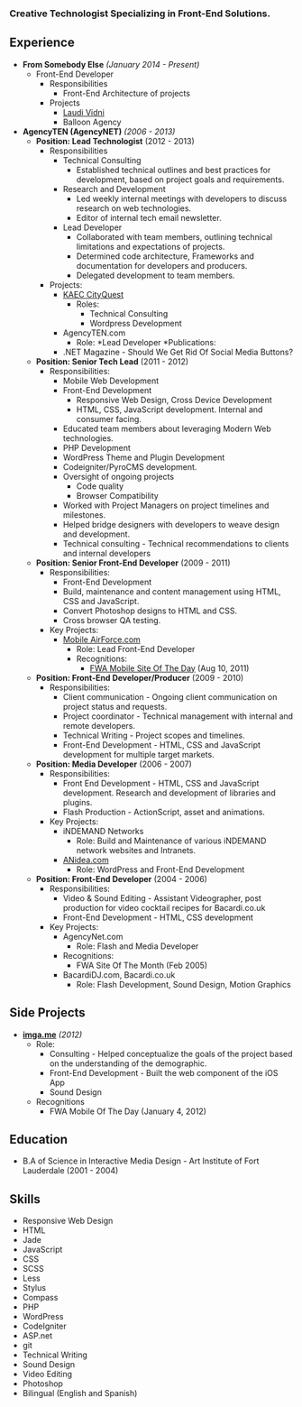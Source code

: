 <!--
Omar Martinez
Austin, TX
this.is.omartinez@gmail.com
954.336.3265
-->

### Creative Technologist Specializing in Front-End Solutions.

## Experience

* **From Somebody Else** *(January 2014 - Present)*
  * Front-End Developer
    * Responsibilities
      * Front-End Architecture of projects
    * Projects
      * [Laudi Vidni](http://shoplaudividni.com)
      * Balloon Agency
* **AgencyTEN (AgencyNET)** *(2006 - 2013)*
  * **Position: Lead Technologist** (2012 - 2013)
    * Responsibilities
      * Technical Consulting
        * Established technical outlines and best practices for development, based on project goals and requirements.
      * Research and Development
        * Led weekly internal meetings with developers to discuss research on web technologies.
        * Editor of internal tech email newsletter.
      * Lead Developer
        * Collaborated with team members, outlining technical limitations and expectations of projects.
        * Determined code architecture, Frameworks and documentation for developers and producers.
        * Delegated development to team members.
    * Projects:
      * [KAEC CityQuest](http://www.cityquest.net/)
        * Roles:
          * Technical Consulting
          * Wordpress Development
      * AgencyTEN.com
        * Role:
          *Lead Developer
    *Publications:
      * .NET Magazine - Should We Get Rid Of Social Media Buttons?
  * **Position: Senior Tech Lead** (2011 - 2012)
    * Responsibilities:
      * Mobile Web Development
      * Front-End Development
        * Responsive Web Design, Cross Device Development
        * HTML, CSS, JavaScript development. Internal and consumer facing.
      * Educated team members about leveraging Modern Web technologies.
      * PHP Development
      * WordPress Theme and Plugin Development
      * Codeigniter/PyroCMS development.
      * Oversight of ongoing projects
        * Code quality
        * Browser Compatibility
      * Worked with Project Managers on project timelines and milestones.
      * Helped bridge designers with developers to weave design and development.
      * Technical consulting - Technical recommendations to clients and internal developers
  * **Position: Senior Front-End Developer** (2009 - 2011)
    * Responsibilities:
      * Front-End Development
      * Build, maintenance and content management using HTML, CSS and JavaScript.
      * Convert Photoshop designs to HTML and CSS.
      * Cross browser QA testing.
    * Key Projects:
      * [Mobile AirForce.com](http://m.airforce.com)
        * Role: Lead Front-End Developer
        * Recognitions:
          * [FWA Mobile Site Of The Day](http://www.thefwa.com/mobile/u-s-air-force-mobile-site-?p=agencynet) (Aug 10, 2011)
  * **Position: Front-End Developer/Producer** (2009 - 2010)
    * Responsibilities:
      * Client communication - Ongoing client communication on project status and requests.
      * Project coordinator - Technical management with internal and remote developers.
      * Technical Writing - Project scopes and timelines.
      * Front-End Development - HTML, CSS and JavaScript development for multiple target markets.
  * **Position: Media Developer** (2006 - 2007)
    * Responsibilities:
      * Front End Development - HTML, CSS and JavaScript development. Research and development of libraries and plugins.
      * Flash Production - ActionScript, asset and animations.
    * Key Projects:
      * iNDEMAND Networks
        * Role: Build and Maintenance of various iNDEMAND network websites and Intranets.
      * [ANidea.com](http://anidea.com)
        * Role: WordPress and Front-End Development
  * **Position: Front-End Developer** (2004 - 2006)
    * Responsibilities:
      * Video & Sound Editing - Assistant Videographer, post production for video cocktail recipes for Bacardi.co.uk
      * Front-End Development - HTML, CSS development
    * Key Projects:
      * AgencyNet.com
        * Role: Flash and Media Developer
      * Recognitions:
        * FWA Site Of The Month (Feb 2005)
      * BacardiDJ.com, Bacardi.co.uk
        * Role: Flash Development, Sound Design, Motion Graphics

## Side Projects

* [**imga.me**](http://imga.me) *(2012)*
  * Role:
    * Consulting - Helped conceptualize the goals of the project based on the understanding of the demographic.
    * Front-End Development - Built the web component of the iOS App
    * Sound Design
  * Recognitions
    * FWA Mobile Of The Day (January 4, 2012)

## Education
* B.A of Science in Interactive Media Design - Art Institute of Fort Lauderdale (2001 - 2004)

## Skills
<ul class="skills">
  <li>Responsive Web Design</li>
  <li>HTML</li>
  <li>Jade</li>
  <li>JavaScript</li>
  <li>CSS</li>
  <li>SCSS</li>
  <li>Less</li>
  <li>Stylus</li>
  <li>Compass</li>
  <li>PHP</li>
  <li>WordPress</li>
  <li>CodeIgniter</li>
  <li>ASP.net</li>
  <li>git</li>
  <li>Technical Writing</li>
  <li>Sound Design</li>
  <li>Video Editing</li>
  <li>Photoshop</li>
  <li>Bilingual (English and Spanish)</li>
</ul>